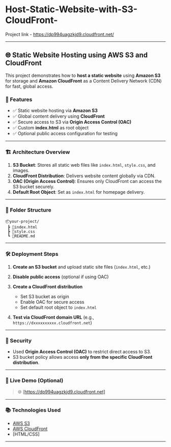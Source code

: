 # Host-Static-Website-with-S3-CloudFront-

Project link -
https://dp994uagzkjd9.cloudfront.net/

---

## 🌐 Static Website Hosting using AWS S3 and CloudFront

This project demonstrates how to **host a static website** using **Amazon S3** for storage and **Amazon CloudFront** as a Content Delivery Network (CDN) for fast, global access.

### 🚀 Features

* ✅ Static website hosting via **Amazon S3**
* ✅ Global content delivery using **CloudFront**
* ✅ Secure access to S3 via **Origin Access Control (OAC)**
* ✅ Custom **index.html** as root object
* ✅ Optional public access configuration for testing

---

### 🏗️ Architecture Overview

1. **S3 Bucket**: Stores all static web files like `index.html`, `style.css`, and images.
2. **CloudFront Distribution**: Delivers website content globally via CDN.
3. **OAC (Origin Access Control)**: Ensures only CloudFront can access the S3 bucket securely.
4. **Default Root Object**: Set as `index.html` for homepage delivery.

---

### 📁 Folder Structure

```
📦your-project/
 ┣ 📄index.html
 ┣ 📄style.css
 ┗ 📄README.md
```

---

### 🛠️ Deployment Steps

1. **Create an S3 bucket** and upload static site files (`index.html`, etc.)
2. **Disable public access** (optional if using OAC)
3. **Create a CloudFront distribution**

   * Set S3 bucket as origin
   * Enable OAC for secure access
   * Set default root object to `index.html`
4. **Test via CloudFront domain URL** (e.g., `https://dxxxxxxxxxx.cloudfront.net`)

---

### 🔐 Security

* Used **Origin Access Control (OAC)** to restrict direct access to S3.
* S3 bucket policy allows access **only from the specific CloudFront distribution**.

---

### 🔗 Live Demo (Optional)

> 🌐 [https://dp994uagzkjd9.cloudfront.net]

---

### 📚 Technologies Used

* [AWS S3](https://aws.amazon.com/s3/)
* [AWS CloudFront](https://aws.amazon.com/cloudfront/)
* \[HTML/CSS]

---


